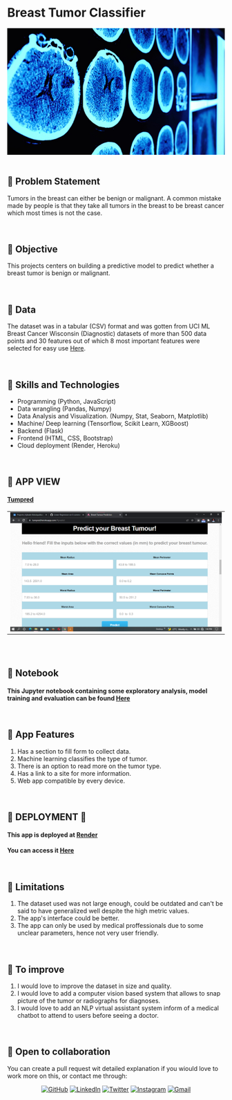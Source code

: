 # Breast Tumor Classifier
<img src='breast.jpg' /></a> 
<br><br>

## 📍 Problem Statement
Tumors in the breast can either be benign or malignant. A common mistake made by people is that they take all tumors in the breast to be breast cancer which most times is not the case.
<br><br><br>


## 📍 Objective 
This projects centers on building a predictive model to predict whether a breast tumor is benign or malignant.
<br><br><br>

## 📍 Data
The dataset was in a tabular (CSV) format and was gotten from UCI ML Breast Cancer Wisconsin (Diagnostic) datasets of more than 500 data points and 30 features out of which 8 most important features were selected for easy use [Here](https://goo.gl/U2Uwz2).<br><br><br>


## 📍 Skills and Technologies

* Programming (Python, JavaScript)
* Data wrangling (Pandas, Numpy)
* Data Analysis and Visualization. (Numpy, Stat, Seaborn, Matplotlib)
* Machine/ Deep learning (Tensorflow, Scikit Learn, XGBoost)
* Backend (Flask)
* Frontend (HTML, CSS, Bootstrap)
* Cloud deployment (Render, Heroku)
<br><br><br>



## 📍 APP VIEW

#### [Tumpred](https://tumorclass.onrender.com/)
| | 
|:-|
| <img alt="Sami" src="https://github.com/Ajisco/Ajisco/blob/main/images/Tumpred.png">|

<br><br>


## 📍 Notebook
#### This Jupyter notebook containing some exploratory analysis, model training and evaluation can be found [Here](https://github.com/Ajisco/Breast-Tumor-Predictions-using-SVM/blob/master/Breast%20Tumor%20Predictions%20using%20SVM.ipynb) <br><br><br>

## 📍 App Features
1. Has a section to fill form to collect data.
2. Machine learning classifies the type of tumor.
3. There is an option to read more on the tumor type.
4. Has a link to a site for more information.
5. Web app compatible by every device. <br><br><br>




## 📍 DEPLOYMENT 🚀

#### This app is deployed at [Render](https://render.com/)
	
#### You can access it [Here](https://tumorclass.onrender.com/) <br><br><br>


## 📍 Limitations
1. The dataset used was not large enough, could be outdated and can't be said to have generalized well despite the high metric values.
2. The app's interface could be better.
3. The app can only be used by medical proffessionals due to some unclear parameters, hence not very user friendly.<br><br><br>

## 📍 To improve
1. I would love to improve the dataset in size and quality.
2. I would love to add a computer vision based system that allows to snap picture of the tumor or radiographs for diagnoses.
3. I would love to add an NLP virtual assistant system inform of a medical chatbot to attend to users before seeing a doctor.
<br><br><br>

## 📍 Open to collaboration
You can  create a pull request wit detailed explanation if you wiould love to work more on this, or contact me through:
<p align="center">
	<a href="https://github.com/Ajisco" target="_blank"><img src="https://img.icons8.com/bubbles/50/000000/github.png" alt="GitHub"/></a>
	<a href="https://www.linkedin.com/in/ajibade-abdulquddus-ab5237159/" target="_blank"><img src="https://img.icons8.com/bubbles/50/000000/linkedin.png" alt="LinkedIn"/></a>
	<a href="https://mobile.twitter.com/dayo_ajisco" target="_blank"><img src="https://img.icons8.com/twitter.png" alt="Twitter"/></a>
  <a href="https://instagram.com/Dayo_Ajisco" target="_blank"><img src="https://img.icons8.com/bubbles/50/000000/instagram.png" alt="Instagram"/></a>
	<a href="mailto:ajiscomorac@gmail.com" target="_blank"><img src="https://img.icons8.com/bubbles/50/000000/gmail.png" alt="Gmail"/></a>
</p>

